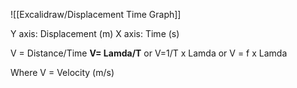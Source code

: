 

![[Excalidraw/Displacement Time Graph]]


Y axis: Displacement (m)
X axis: Time (s)

V = Distance/Time
**V= Lamda/T**
or 
V=1/T x Lamda
or 
V = f x Lamda

Where V = Velocity (m/s)